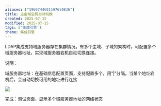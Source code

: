 ```yaml
---
aliases: ["1969744601597650836"]
title: 主备域宕机自动切换
created: 2025-07-15
modified: 2025-07-15
tags: ['集成引擎']
theme: 集成引擎
---
```


LDAP集成支持域服务器存在集群情况，有多个主域、子域的架构时，可配置多个域服务器地址，实现域服务器宕机自动切换连接。

说明：

域服务器地址：在基础信息配置页面，支持配置多个，用“|”分隔。当某个地址宕机后，会自动切换可用的地址进行连接

![](https://myhelpdoc.oss-cn-heyuan.aliyuncs.com/mdimages/05a3db55861857c5dd0623b8e8eb03ad.jpg)

完成：测试页面，显示多个域服务器地址的网络状态

